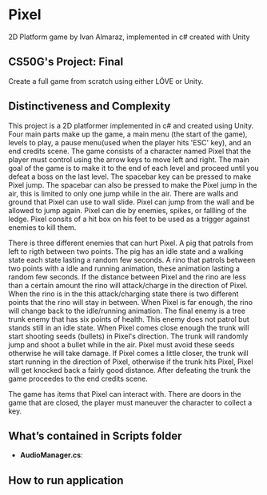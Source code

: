# Pixel
2D Platform game by Ivan Almaraz, implemented in c# created with Unity

## CS50G's Project: Final
Create a full game from scratch using either LÖVE or Unity.

## Distinctiveness and Complexity
This project is a 2D platformer implemented in c# and created using Unity. Four main parts make up the game, a main menu (the start of the game), levels to play, a pause menu(used when the player hits 'ESC' key), and an end credits scene. The game consists of a character named Pixel that the player must control using the arrow keys to move left and right. The main goal of the game is to make it to the end of each level and proceed until you defeat a boss on the last level. The spacebar key can be pressed to make Pixel jump. The spacebar can also be pressed to make the Pixel jump in the air, this is limited to only one jump while in the air. There are walls and ground that Pixel can use to wall slide. Pixel can jump from the wall and be allowed to jump again. Pixel can die by enemies, spikes, or fallling of the ledge. Pixel consits of a hit box on his feet to be used as a trigger against enemies to kill them.
    
There is three different enemies that can hurt Pixel. A pig that patrols from left to rigth between two points. The pig has an idle state and a walking state each state lasting a random few seconds. A rino that patrols between two points with a idle and running animation, these animation lasting a random few seconds. If the distance between Pixel and the rino are less than a certain amount the rino will attack/charge in the direction of Pixel. When the rino is in the this attack/charging state there is two different points that the rino will stay in between. When Pixel is far enough, the rino will change back to the idle/running animation. The final enemy is a tree trunk enemy that has six points of health. This enemy does not patrol but stands still in an idle state. When Pixel comes close enough the trunk will start shooting seeds (bullets) in Pixel's direction. The trunk will randomly jump and shoot a bullet while in the air. Pixel must avoid these seeds otherwise he will take damage. If Pixel comes a little closer, the trunk will start running in the direction of Pixel, otherwise if the trunk hits Pixel, Pixel will get knocked back a fairly good distance. After defeating the trunk the game proceedes to the end credits scene.

The game has items that Pixel can interact with. There are doors in the game that are closed, the player must maneuver the character to collect a key. 

## What’s contained in Scripts folder
- **AudioManager.cs**:

## How to run application
